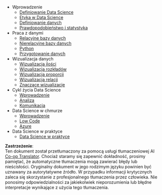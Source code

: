<!--
CO_OP_TRANSLATOR_METADATA:
{
  "original_hash": "3767555b3cc28a2865c79202f4374204",
  "translation_date": "2025-08-24T21:14:28+00:00",
  "source_file": "docs/_sidebar.md",
  "language_code": "pl"
}
-->
- Wprowadzenie
  - [Definiowanie Data Science](../1-Introduction/01-defining-data-science/README.md)
  - [Etyka w Data Science](../1-Introduction/02-ethics/README.md)
  - [Definiowanie danych](../1-Introduction/03-defining-data/README.md)
  - [Prawdopodobieństwo i statystyka](../1-Introduction/04-stats-and-probability/README.md)
- Praca z danymi
  - [Relacyjne bazy danych](../2-Working-With-Data/05-relational-databases/README.md)
  - [Nierelacyjne bazy danych](../2-Working-With-Data/06-non-relational/README.md)
  - [Python](../2-Working-With-Data/07-python/README.md)
  - [Przygotowanie danych](../2-Working-With-Data/08-data-preparation/README.md)
- Wizualizacja danych
  - [Wizualizacja ilości](../3-Data-Visualization/09-visualization-quantities/README.md)
  - [Wizualizacja rozkładów](../3-Data-Visualization/10-visualization-distributions/README.md)
  - [Wizualizacja proporcji](../3-Data-Visualization/11-visualization-proportions/README.md)
  - [Wizualizacja relacji](../3-Data-Visualization/12-visualization-relationships/README.md)
  - [Znaczące wizualizacje](../3-Data-Visualization/13-meaningful-visualizations/README.md)
- Cykl życia Data Science
  - [Wprowadzenie](../4-Data-Science-Lifecycle/14-Introduction/README.md)
  - [Analiza](../4-Data-Science-Lifecycle/15-analyzing/README.md)
  - [Komunikacja](../4-Data-Science-Lifecycle/16-communication/README.md)
- Data Science w chmurze
  - [Wprowadzenie](../5-Data-Science-In-Cloud/17-Introduction/README.md)
  - [Low Code](../5-Data-Science-In-Cloud/18-Low-Code/README.md)
  - [Azure](../5-Data-Science-In-Cloud/19-Azure/README.md)
- Data Science w praktyce
  - [Data Science w praktyce](../6-Data-Science-In-Wild/README.md)

**Zastrzeżenie**:  
Ten dokument został przetłumaczony za pomocą usługi tłumaczeniowej AI [Co-op Translator](https://github.com/Azure/co-op-translator). Chociaż staramy się zapewnić dokładność, prosimy pamiętać, że automatyczne tłumaczenia mogą zawierać błędy lub nieścisłości. Oryginalny dokument w jego rodzimym języku powinien być uznawany za autorytatywne źródło. W przypadku informacji krytycznych zaleca się skorzystanie z profesjonalnego tłumaczenia przez człowieka. Nie ponosimy odpowiedzialności za jakiekolwiek nieporozumienia lub błędne interpretacje wynikające z użycia tego tłumaczenia.